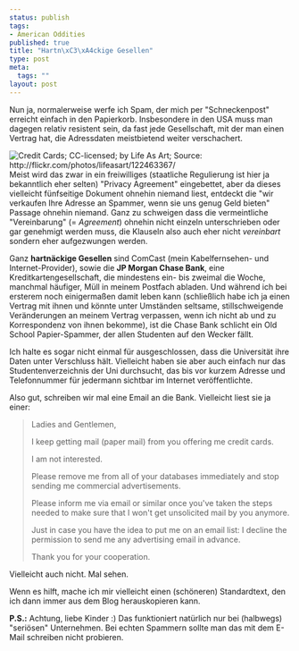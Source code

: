 ```yaml
--- 
status: publish
tags: 
- American Oddities
published: true
title: "Hartn\xC3\xA4ckige Gesellen"
type: post
meta: 
  tags: ""
layout: post
---
```

Nun ja, normalerweise werfe ich Spam, der mich per "Schneckenpost" erreicht einfach in den Papierkorb. Insbesondere in den USA muss man dagegen relativ resistent sein, da fast jede Gesellschaft, mit der man einen Vertrag hat, die Adressdaten meistbietend weiter verschachert.

<img src="http://static.flickr.com/39/122463367_ccd3b596f8_m.jpg" alt="Credit Cards; CC-licensed; by Life As Art; Source: http://flickr.com/photos/lifeasart/122463367/" class="alignright" />Meist wird das zwar in ein freiwilliges (staatliche Regulierung ist hier ja bekanntlich eher selten) "Privacy Agreement" eingebettet, aber da dieses vielleicht fünfseitige Dokument ohnehin niemand liest, entdeckt die "wir verkaufen Ihre Adresse an Spammer, wenn sie uns genug Geld bieten" Passage ohnehin niemand. Ganz zu schweigen dass die vermeintliche "Vereinbarung" (= <em>Agreement</em>) ohnehin nicht einzeln unterschrieben oder gar genehmigt werden muss, die Klauseln also auch eher nicht <em>vereinbart</em> sondern eher aufgezwungen werden.

Ganz <strong>hartnäckige Gesellen</strong> sind ComCast (mein Kabelfernsehen- und Internet-Provider), sowie die <strong>JP Morgan Chase Bank</strong>, eine Kreditkartengesellschaft, die mindestens ein- bis zweimal die Woche, manchmal häufiger, Müll in meinem Postfach abladen. <!--more-->Und während ich bei ersterem noch einigermaßen damit leben kann (schließlich habe ich ja einen Vertrag mit ihnen und könnte unter Umständen seltsame, stillschweigende Veränderungen an meinem Vertrag verpassen, wenn ich nicht ab und zu Korrespondenz von ihnen bekomme), ist die Chase Bank schlicht ein Old School Papier-Spammer, der allen Studenten auf den Wecker fällt.

Ich halte es sogar nicht einmal für ausgeschlossen, dass die Universität ihre Daten unter Verschluss hält. Vielleicht haben sie aber auch einfach nur das Studentenverzeichnis der Uni durchsucht, das bis vor kurzem Adresse und Telefonnummer für jedermann sichtbar im Internet veröffentlichte.

Also gut, schreiben wir mal eine Email an die Bank. Vielleicht liest sie ja einer:

<blockquote>
Ladies and Gentlemen,

I keep getting mail (paper mail) from you offering me credit cards.

I am not interested.

Please remove me from all of your databases immediately and stop sending me commercial advertisements.

Please inform me via email or similar once you've taken the steps needed to make sure that I won't get unsolicited mail by you anymore.

Just in case you have the idea to put me on an email list: I decline the permission to send me any advertising email in advance.

Thank you for your cooperation.</blockquote>

Vielleicht auch nicht. Mal sehen.

Wenn es hilft, mache ich mir vielleicht einen (schöneren) Standardtext, den ich dann immer aus dem Blog herauskopieren kann.

<strong>P.S.:</strong> Achtung, liebe Kinder :) Das funktioniert natürlich nur bei (halbwegs) "seriösen" Unternehmen. Bei echten Spammern sollte man das mit dem E-Mail schreiben nicht probieren.
